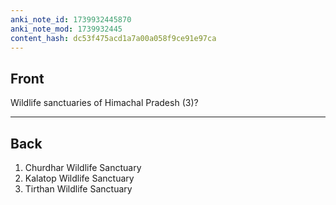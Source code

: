 ```yaml
---
anki_note_id: 1739932445870
anki_note_mod: 1739932445
content_hash: dc53f475acd1a7a00a058f9ce91e97ca
---
```


## Front

Wildlife sanctuaries of Himachal Pradesh (3)?

<hr/>

## Back

1. Churdhar Wildlife Sanctuary  
2. Kalatop Wildlife Sanctuary  
3. Tirthan Wildlife Sanctuary